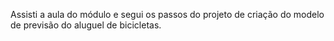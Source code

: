 Assisti a aula do módulo e segui os passos do projeto de criação do modelo de previsão do aluguel de bicicletas.
